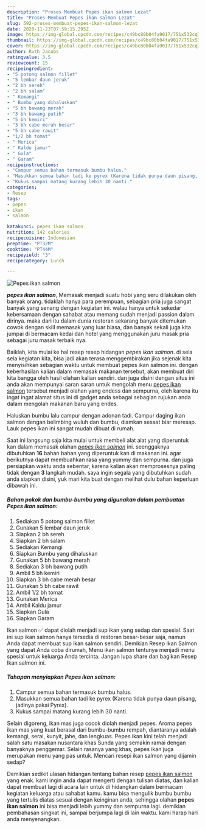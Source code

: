 ```yaml
---
description: "Proses Membuat Pepes ikan salmon Lezat"
title: "Proses Membuat Pepes ikan salmon Lezat"
slug: 592-proses-membuat-pepes-ikan-salmon-lezat
date: 2020-11-23T07:59:15.395Z
image: https://img-global.cpcdn.com/recipes/c49bc80b04fa9017/751x532cq70/pepes-ikan-salmon-foto-resep-utama.jpg
thumbnail: https://img-global.cpcdn.com/recipes/c49bc80b04fa9017/751x532cq70/pepes-ikan-salmon-foto-resep-utama.jpg
cover: https://img-global.cpcdn.com/recipes/c49bc80b04fa9017/751x532cq70/pepes-ikan-salmon-foto-resep-utama.jpg
author: Ruth Jacobs
ratingvalue: 3.5
reviewcount: 15
recipeingredient:
- "5 potong salmon fillet"
- "5 lembar daun jeruk"
- "2 bh sereh"
- "2 bh salam"
- " Kemangi"
- " Bumbu yang dihaluskan"
- "5 bh bawang merah"
- "3 bh bawang putih"
- "5 bh kemiri"
- "3 bh cabe merah besar"
- "5 bh cabe rawit"
- "1/2 bh tomat"
- " Merica"
- " Kaldu jamur"
- " Gula"
- " Garam"
recipeinstructions:
- "Campur semua bahan termasuk bumbu halus."
- "Masukkan semua bahan tadi ke pyrex (Karena tidak punya daun pisang, jadinya pakai Pyrex)."
- "Kukus sampai matang kurang lebih 30 nanti."
categories:
- Resep
tags:
- pepes
- ikan
- salmon

katakunci: pepes ikan salmon 
nutrition: 142 calories
recipecuisine: Indonesian
preptime: "PT32M"
cooktime: "PT44M"
recipeyield: "3"
recipecategory: Lunch

---
```



![Pepes ikan salmon](https://img-global.cpcdn.com/recipes/c49bc80b04fa9017/751x532cq70/pepes-ikan-salmon-foto-resep-utama.jpg)

<b><i>pepes ikan salmon</i></b>, Memasak menjadi suatu hobi yang seru dilakukan oleh banyak orang. tidaklah hanya para perempuan, sebagian pria juga sangat banyak yang senang dengan kegiatan ini. walau hanya untuk sekedar kebersamaan dengan sahabat atau memang sudah menjadi passion dalam dirinya. maka dari itu dalam dunia restoran sekarang banyak ditemukan cowok dengan skill memasak yang luar biasa, dan banyak sekali juga kita jumpai di bermacam kedai dan hotel yang menggunakan juru masak pria sebagai juru masak terbaik nya.

Baiklah, kita mulai ke hal resep resep hidangan <i>pepes ikan salmon</i>. di sela sela kegiatan kita, bisa jadi akan terasa menggembirakan jika sejenak kita menyisihkan sebagian waktu untuk membuat pepes ikan salmon ini. dengan keberhasilan kalian dalam memasak makanan tersebut, akan membuat diri kita bangga oleh hasil olahan kalian sendiri. dan juga disini dengan situs ini anda akan mempunyai saran saran untuk mengolah menu <u>pepes ikan salmon</u> tersebut menjadi olahan yang endess dan sempurna, oleh karena itu ingat ingat alamat situs ini di gadget anda sebagai sebagian rujukan anda dalam mengolah makanan baru yang endes.

Haluskan bumbu lalu campur dengan adonan tadi. Campur daging ikan salmon dengan belimbing wuluh dan bumbu, diamkan sesaat biar meresap. Lauk pepes ikan ini sangat mudah dibuat di rumah.


Saat ini langsung saja kita mulai untuk membeli alat alat yang diperuntuk kan dalam memasak olahan <u><i>pepes ikan salmon</i></u> ini. seenggaknya dibutuhkan <b>16</b> bahan bahan yang diperuntuk kan di makanan ini. agar berikutnya dapat membuahkan rasa yang yummy dan sempurna. dan juga persiapkan waktu anda sebentar, karena kalian akan memprosesnya paling tidak dengan <b>3</b> langkah mudah. saya ingin segala yang dibutuhkan sudah anda siapkan disini, yuk mari kita buat dengan melihat dulu bahan keperluan dibawah ini.

<!--inarticleads1-->

##### Bahan pokok dan bumbu-bumbu yang digunakan dalam pembuatan Pepes ikan salmon:

1. Sediakan 5 potong salmon fillet
1. Gunakan 5 lembar daun jeruk
1. Siapkan 2 bh sereh
1. Siapkan 2 bh salam
1. Sediakan  Kemangi
1. Siapkan  Bumbu yang dihaluskan
1. Gunakan 5 bh bawang merah
1. Sediakan 3 bh bawang putih
1. Ambil 5 bh kemiri
1. Siapkan 3 bh cabe merah besar
1. Gunakan 5 bh cabe rawit
1. Ambil 1/2 bh tomat
1. Gunakan  Merica
1. Ambil  Kaldu jamur
1. Siapkan  Gula
1. Siapkan  Garam


Ikan salmon ✅ dapat diolah menjadi sup ikan yang sedap dan spesial. Saat ini sup ikan salmon hanya tersedia di restoran besar-besar saja, namun Anda dapat membuat sup ikan salmon sendiri. Demikian Resep Ikan Salmon yang dapat Anda coba dirumah, Menu ikan salmon tentunya menjadi menu spesial untuk keluarga Anda tercinta. Jangan lupa share dan bagikan Resep Ikan salmon ini. 

<!--inarticleads2-->

##### Tahapan menyiapkan Pepes ikan salmon:

1. Campur semua bahan termasuk bumbu halus.
1. Masukkan semua bahan tadi ke pyrex (Karena tidak punya daun pisang, jadinya pakai Pyrex).
1. Kukus sampai matang kurang lebih 30 nanti.


Selain digoreng, ikan mas juga cocok diolah menjadi pepes. Aroma pepes ikan mas yang kuat berasal dari bumbu-bumbu rempah, diantaranya adalah kemangi, serai, kunyit, jahe, dan lengkuas. Pepes ikan kini telah menjadi salah satu masakan nusantara khas Sunda yang semakin ramai dengan banyaknya penggemar. Selain rasanya yang khas, pepes ikan juga merupakan menu yang pas untuk. Mencari resepi ikan salmon yang dijamin sedap? 

Demikian sedikit ulasan hidangan tentang bahan resep <u>pepes ikan salmon</u> yang enak. kami ingin anda dapat mengerti dengan tulisan diatas, dan kalian dapat membuat lagi di acara lain untuk di hidangkan dalam bermacam kegiatan keluarga atau sahabat kamu. kamu bisa mengulik bumbu bumbu yang tertulis diatas sesuai dengan keinginan anda, sehingga olahan <b>pepes ikan salmon</b> ini bisa menjadi lebih yummy dan sempurna lagi. demikian pembahasan singkat ini, sampai berjumpa lagi di lain waktu. kami harap hari anda menyenangkan.
